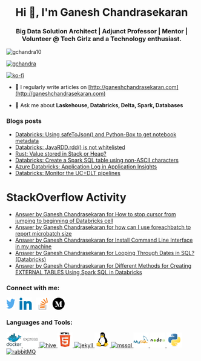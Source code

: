 <h1 align="center">Hi 👋, I'm Ganesh Chandrasekaran</h1>
<h3 align="center">Big Data Solution Architect | Adjunct Professor | Mentor | Volunteer @ Tech Girlz and a Technology enthusiast.</h3>

<p align="left"> <img src="https://komarev.com/ghpvc/?username=gchandra10&label=Profile%20views&color=0e75b6&style=flat" alt="gchandra10" /> </p>

<p align="left"> <a href="https://twitter.com/gchandra" target="blank"><img src="https://img.shields.io/twitter/follow/gchandra?logo=twitter&style=for-the-badge" alt="gchandra" /></a> </p>

[![ko-fi](https://ko-fi.com/img/githubbutton_sm.svg)](https://ko-fi.com/R5R1FEPR0)

- 📝 I regularly write articles on [http://ganeshchandrasekaran.com](http://ganeshchandrasekaran.com)

- 💬 Ask me about **Laskehouse, Databricks, Delta, Spark, Databases**

### Blogs posts
<!-- BLOG-POST-LIST:START -->
- [Databricks: Using safeToJson&lpar;&rpar; and Python-Box to get notebook metadata](https://gchandra.medium.com/databricks-using-safetojson-and-python-box-to-get-notebook-metadata-4b315de8a730?source=rss-cb7a2de9f0fc------2)
- [Databricks: JavaRDD.rdd&lpar;&rpar; is not whitelisted](https://gchandra.medium.com/databricks-javardd-rdd-is-not-whitelisted-97cb1aead56d?source=rss-cb7a2de9f0fc------2)
- [Rust: Value stored in Stack or Heap?](https://gchandra.medium.com/rust-value-stored-in-stack-or-heap-6c1f7f173e69?source=rss-cb7a2de9f0fc------2)
- [Databricks: Create a Spark SQL table using non-ASCII characters](https://gchandra.medium.com/databricks-create-a-spark-sql-table-using-non-ascii-characters-183bf836fa11?source=rss-cb7a2de9f0fc------2)
- [Azure Databricks: Application Log in Application Insights](https://gchandra.medium.com/azure-databricks-application-log-in-application-insights-98ad27f8087a?source=rss-cb7a2de9f0fc------2)
- [Databricks: Monitor the UC+DLT pipelines](https://gchandra.medium.com/databricks-monitor-the-uc-dlt-pipelines-e1511d733af5?source=rss-cb7a2de9f0fc------2)
<!-- BLOG-POST-LIST:END -->

# StackOverflow Activity
<!-- STACKOVERFLOW:START -->
- [Answer by Ganesh Chandrasekaran for How to stop cursor from jumping to beginning of Databricks cell](https://stackoverflow.com/questions/76715017/how-to-stop-cursor-from-jumping-to-beginning-of-databricks-cell/76790857#76790857)
- [Answer by Ganesh Chandrasekaran for how can I use foreachbatch to report microbatch size](https://stackoverflow.com/questions/72708710/how-can-i-use-foreachbatch-to-report-microbatch-size/72709099#72709099)
- [Answer by Ganesh Chandrasekaran for Install Command Line Interface in my machine](https://stackoverflow.com/questions/72705891/install-command-line-interface-in-my-machine/72708665#72708665)
- [Answer by Ganesh Chandrasekaran for Looping Through Dates in SQL? &lpar;Databricks&rpar;](https://stackoverflow.com/questions/72665614/looping-through-dates-in-sql-databricks/72693749#72693749)
- [Answer by Ganesh Chandrasekaran for Different Methods for Creating EXTERNAL TABLES Using Spark SQL in Databricks](https://stackoverflow.com/questions/72670995/different-methods-for-creating-external-tables-using-spark-sql-in-databricks/72693159#72693159)
<!-- STACKOVERFLOW:END -->

<h3 align="left">Connect with me:</h3>
<p align="left">
<a href="https://twitter.com/gchandra" target="blank"><img align="center" src="images/twitter.png" alt="gchandra" height="32" width="23" /></a>&nbsp;&nbsp;
<a href="https://linkedin.com/in/gchandra" target="blank"><img align="center" src="images/linkedin.png" alt="gchandra" height="32" width="32" /></a>&nbsp;&nbsp;
<a href="https://stackoverflow.com/users/ganesh-chandrasekaran" target="blank"><img align="center" src="images/stackoverflow.png" alt="ganesh-chandrasekaran" height="32" width="32" /></a>&nbsp;&nbsp;
<a href="https://medium.com/@gchandra" target="blank"><img align="center" src="images/medium.png" alt="@gchandra" height="32" width="32" /></a>&nbsp;&nbsp;
</p>

<h3 align="left">Languages and Tools:</h3>
<p align="left"> <a href="https://www.docker.com/" target="_blank"> <img src="https://raw.githubusercontent.com/devicons/devicon/master/icons/docker/docker-original-wordmark.svg" alt="docker" width="40" height="40"/> </a> <a href="https://expressjs.com" target="_blank"> <img src="https://raw.githubusercontent.com/devicons/devicon/master/icons/express/express-original-wordmark.svg" alt="express" width="40" height="40"/> </a> <a href="https://hive.apache.org/" target="_blank"> <img src="https://www.vectorlogo.zone/logos/apache_hive/apache_hive-icon.svg" alt="hive" width="40" height="40"/> </a> <a href="https://www.w3.org/html/" target="_blank"> <img src="https://raw.githubusercontent.com/devicons/devicon/master/icons/html5/html5-original-wordmark.svg" alt="html5" width="40" height="40"/> </a> <a href="https://jekyllrb.com/" target="_blank"> <img src="https://www.vectorlogo.zone/logos/jekyllrb/jekyllrb-icon.svg" alt="jekyll" width="40" height="40"/> </a> <a href="https://www.linux.org/" target="_blank"> <img src="https://raw.githubusercontent.com/devicons/devicon/master/icons/linux/linux-original.svg" alt="linux" width="40" height="40"/> </a> <a href="https://www.microsoft.com/en-us/sql-server" target="_blank"> <img src="https://cdn.worldvectorlogo.com/logos/microsoft-sql-server.svg" alt="mssql" width="40" height="40"/> </a> <a href="https://www.mysql.com/" target="_blank"> <img src="https://raw.githubusercontent.com/devicons/devicon/master/icons/mysql/mysql-original-wordmark.svg" alt="mysql" width="40" height="40"/> </a> <a href="https://nodejs.org" target="_blank"> <img src="https://raw.githubusercontent.com/devicons/devicon/master/icons/nodejs/nodejs-original-wordmark.svg" alt="nodejs" width="40" height="40"/> </a> <a href="https://www.python.org" target="_blank"> <img src="https://raw.githubusercontent.com/devicons/devicon/master/icons/python/python-original.svg" alt="python" width="40" height="40"/> </a> <a href="https://www.rabbitmq.com" target="_blank"> <img src="https://www.vectorlogo.zone/logos/rabbitmq/rabbitmq-icon.svg" alt="rabbitMQ" width="40" height="40"/> </a> </p>

